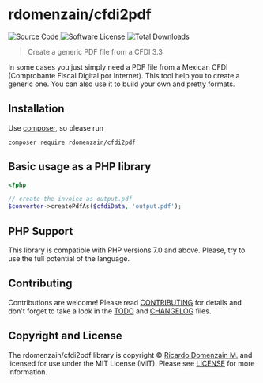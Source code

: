 # rdomenzain/cfdi2pdf

[![Source Code][badge-source]][source]
[![Software License][badge-license]][license]
[![Total Downloads][badge-downloads]][downloads]

> Create a generic PDF file from a CFDI 3.3

In some cases you just simply need a PDF file from a Mexican CFDI (Comprobante Fiscal Digital por Internet).
This tool help you to create a generic one. You can also use it to build your own and pretty formats.

## Installation

Use [composer](https://getcomposer.org/), so please run

```shell
composer require rdomenzain/cfdi2pdf
```

## Basic usage as a PHP library

```php
<?php

// create the invoice as output.pdf
$converter->createPdfAs($cfdiData, 'output.pdf');
```

## PHP Support

This library is compatible with PHP versions 7.0 and above.
Please, try to use the full potential of the language.

## Contributing

Contributions are welcome! Please read [CONTRIBUTING][] for details
and don't forget to take a look in the [TODO][] and [CHANGELOG][] files.

## Copyright and License

The rdomenzain/cfdi2pdf library is copyright © [Ricardo Domenzain M.](https://ddsis.com.mx/)
and licensed for use under the MIT License (MIT). Please see [LICENSE][] for more information.

[contributing]: https://github.com/rdomenzain/Cfdi2Pdf/blob/master/CONTRIBUTING.md
[changelog]: https://github.com/rdomenzain/Cfdi2Pdf/blob/master/docs/CHANGELOG.md
[todo]: https://github.com/rdomenzain/Cfdi2Pdf/blob/master/docs/TODO.md

[source]: https://github.com/rdomenzain/Cfdi2Pdf
[license]: https://github.com/rdomenzain/Cfdi2Pdf/blob/master/LICENSE
[downloads]: https://packagist.org/packages/rdomenzain/Cfdi2Pdf

[badge-source]: https://img.shields.io/badge/source-rdomenzain/Cfdi2Pdf-blue?style=flat-square
[badge-license]: https://img.shields.io/badge/licence-MIT-red
[badge-downloads]: https://img.shields.io/badge/downloads-%3E%20999-orange
